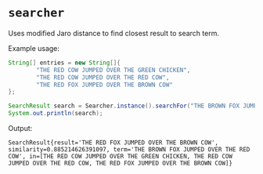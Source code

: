 # `searcher`
Uses modified Jaro distance to find closest result to search term.

Example usage:
```java
String[] entries = new String[]{
        "THE RED COW JUMPED OVER THE GREEN CHICKEN",
        "THE RED COW JUMPED OVER THE RED COW",
        "THE RED FOX JUMPED OVER THE BROWN COW"
};

SearchResult search = Searcher.instance().searchFor("THE BROWN FOX JUMPED OVER THE RED COW", entries);
System.out.println(search);
```
Output:
```
SearchResult{result='THE RED FOX JUMPED OVER THE BROWN COW', similarity=0.885214626391097, term='THE BROWN FOX JUMPED OVER THE RED COW', in=[THE RED COW JUMPED OVER THE GREEN CHICKEN, THE RED COW JUMPED OVER THE RED COW, THE RED FOX JUMPED OVER THE BROWN COW]}
```
